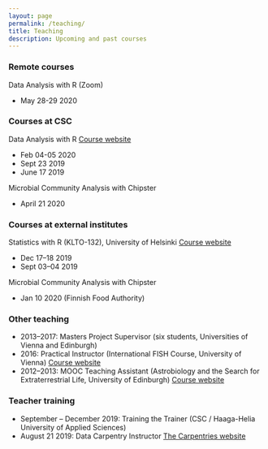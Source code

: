 ```yaml
---
layout: page
permalink: /teaching/
title: Teaching
description: Upcoming and past courses
---
```


### Remote courses

Data Analysis with R (Zoom)

- May 28-29 2020

### Courses at CSC

Data Analysis with R [Course website](https://www.github.com/csc-training/da-with-r)

- Feb 04-05 2020
- Sept 23 2019
- June 17 2019

Microbial Community Analysis with Chipster 

- April 21 2020

### Courses at external institutes

Statistics with R (KLTO-132), University of Helsinki [Course website](https://courses.helsinki.fi/en/klto-132)

- Dec 17–18 2019
- Sept 03–04 2019

Microbial Community Analysis with Chipster

- Jan 10 2020 (Finnish Food Authority)

### Other teaching

- 2013–2017: Masters Project Supervisor (six students, Universities of Vienna and Edinburgh)
- 2016: Practical Instructor (International FISH Course, University of Vienna) [Course website](http://www.microbial-ecology.net/international-fish-course) 
- 2012–2013: MOOC Teaching Assistant (Astrobiology and the Search for Extraterrestrial Life, University of Edinburgh) [Course website](https://www.coursera.org/learn/astrobiology)

### Teacher training

- September – December 2019: Training the Trainer (CSC / Haaga-Helia University of Applied Sciences)
- August 21 2019: Data Carpentry Instructor [The Carpentries website](https://carpentries.org/)
